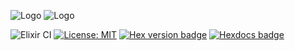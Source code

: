 ![Logo](https://github.com/ash-project/igniter/blob/main/logos/igniter-logo.png?raw=true#gh-light-mode-only)
![Logo](https://github.com/ash-project/igniter/blob/main/logos/igniter-logo.png?raw=true#gh-dark-mode-only)

![Elixir CI](https://github.com/ash-project/igniter/workflows/Ash%20CI/badge.svg)
[![License: MIT](https://img.shields.io/badge/License-MIT-yellow.svg)](https://opensource.org/licenses/MIT)
[![Hex version badge](https://img.shields.io/hexpm/v/igniter.svg)](https://hex.pm/packages/igniterh)
[![Hexdocs badge](https://img.shields.io/badge/docs-hexdocs-purple)](https://hexdocs.pm/igniter)
